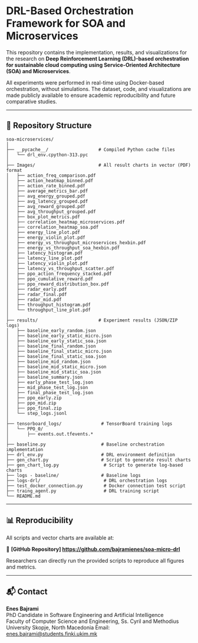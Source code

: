 # DRL-Based Orchestration Framework for SOA and Microservices

This repository contains the implementation, results, and visualizations for the research on **Deep Reinforcement Learning (DRL)-based orchestration for sustainable cloud computing using Service-Oriented Architecture (SOA) and Microservices**.

All experiments were performed in real-time using Docker-based orchestration, without simulations. The dataset, code, and visualizations are made publicly available to ensure academic reproducibility and future comparative studies.

---

## 📂 Repository Structure

```
soa-microservices/
│
├── __pycache__/                   # Compiled Python cache files
│   └── drl_env.cpython-313.pyc
│
├── Images/                        # All result charts in vector (PDF) format
│   ├── action_freq_comparison.pdf
│   ├── action_heatmap_binned.pdf
│   ├── action_rate_binned.pdf
│   ├── average_metrics_bar.pdf
│   ├── avg_energy_grouped.pdf
│   ├── avg_latency_grouped.pdf
│   ├── avg_reward_grouped.pdf
│   ├── avg_throughput_grouped.pdf
│   ├── box_plot_metrics.pdf
│   ├── correlation_heatmap_microservices.pdf
│   ├── correlation_heatmap_soa.pdf
│   ├── energy_line_plot.pdf
│   ├── energy_violin_plot.pdf
│   ├── energy_vs_throughput_microservices_hexbin.pdf
│   ├── energy_vs_throughput_soa_hexbin.pdf
│   ├── latency_histogram.pdf
│   ├── latency_line_plot.pdf
│   ├── latency_violin_plot.pdf
│   ├── latency_vs_throughput_scatter.pdf
│   ├── ppo_action_frequency_stacked.pdf
│   ├── ppo_cumulative_reward.pdf
│   ├── ppo_reward_distribution_box.pdf
│   ├── radar_early.pdf
│   ├── radar_final.pdf
│   ├── radar_mid.pdf
│   ├── throughput_histogram.pdf
│   └── throughput_line_plot.pdf
│
├── results/                       # Experiment results (JSON/ZIP logs)
│   ├── baseline_early_random.json
│   ├── baseline_early_static_micro.json
│   ├── baseline_early_static_soa.json
│   ├── baseline_final_random.json
│   ├── baseline_final_static_micro.json
│   ├── baseline_final_static_soa.json
│   ├── baseline_mid_random.json
│   ├── baseline_mid_static_micro.json
│   ├── baseline_mid_static_soa.json
│   ├── baseline_summary.json
│   ├── early_phase_test_log.json
│   ├── mid_phase_test_log.json
│   ├── final_phase_test_log.json
│   ├── ppo_early.zip
│   ├── ppo_mid.zip
│   ├── ppo_final.zip
│   └── step_logs.jsonl
│
├── tensorboard_logs/               # TensorBoard training logs
│   └── PPO_0/
│       ├── events.out.tfevents.*
│
├── baseline.py                     # Baseline orchestration implementation
├── drl_env.py                      # DRL environment definition
├── gen_chart.py                    # Script to generate result charts
├── gen_chart_log.py                 # Script to generate log-based charts
├── logs - baseline/                # Baseline logs
├── logs-drl/                        # DRL orchestration logs
├── test_docker_connection.py        # Docker connection test script
├── traing_agent.py                  # DRL training script
└── README.md
```

---

## 📊 Reproducibility

All scripts and vector charts are available at:

🔗 **[GitHub Repository] https://github.com/bajramienes/soa-micro-drl**

Researchers can directly run the provided scripts to reproduce all figures and metrics.

---


## 📬 Contact

**Enes Bajrami**  
PhD Candidate in Software Engineering and Artificial Intelligence  
Faculty of Computer Science and Engineering, Ss. Cyril and Methodius University
Skopje, North Macedonia
Email: enes.bajrami@students.finki.ukim.mk
```


